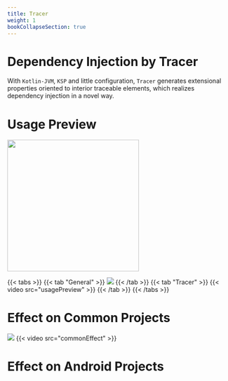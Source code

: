 ```yaml
---
title: Tracer
weight: 1
bookCollapseSection: true
---
```


# Dependency Injection by Tracer

With `Kotlin-JVM`, `KSP` and little configuration, `Tracer` generates extensional properties
oriented to interior traceable elements, which realizes dependency injection in a novel way. 

# Usage Preview
<image src="singleBedroomHouse.png" width=300></image>

{{< tabs >}}
{{< tab "General" >}} <image src=general.png ></image> {{< /tab >}}
{{< tab "Tracer" >}} {{< video src="usagePreview" >}} {{< /tab >}}
{{< /tabs >}}

# Effect on Common Projects
<image src="car.png" ></image>
{{< video src="commonEffect" >}}

# Effect on Android Projects
